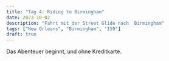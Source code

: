 ```yaml
---
title: "Tag 4: Riding to Birmingham"
date: 2023-10-02
description: "Fahrt mit der Street Glide nach  Birmingham"
tags: ["New Orleans", "Birmingham", "I59"]
draft: true
---
```


Das Abenteuer beginnt, und ohne Kreditkarte.

